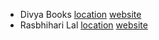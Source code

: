 - Divya Books [location](https://www.google.com/maps/place/Divya+Multimedia/@27.58072,77.695345,15z/data=!4m6!3m5!1s0x39736e34696193d9:0xd96ed4fa07ef331c!8m2!3d27.58072!4d77.695345!16s%2Fg%2F11hbfhw6hy)  [website](https://www.divyabooks.com/)
- Rasbhihari Lal [location](https://goo.gl/maps/Jys9B452nTiEuMLAA) [website](https://rasbiharilal.com/) 